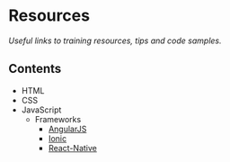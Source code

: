 # Resources

*Useful links to training resources, tips and code samples.*

## Contents

- HTML
- CSS
- JavaScript
  - Frameworks
    - [AngularJS](JavaScript/Frameworks/AngularJS.md)
    - [Ionic](JavaScript/Frameworks/Ionic.md)
    - [React-Native](JavaScript/Frameworks/ReactNative.md)
